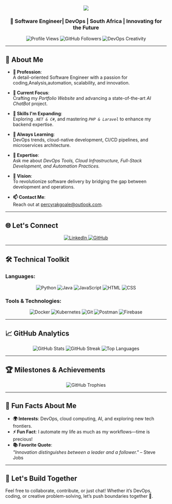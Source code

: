 <h1 align="center" style="color: orange;">
  <a href="https://git.io/typing-svg">
    <img src="https://readme-typing-svg.herokuapp.com/?lines=Hi+There!+👋;I'm+Moloko+Rakgoale.;DevOps+Engineer+&+Innovator;&center=true&size=35&color=F4A261">
  </a>
</h1>

<h3 align="center">🚀 Software Engineer| DevOps | South Africa | Innovating for the Future</h3>

<p align="center">
  <img src="https://komarev.com/ghpvc/?username=Moloko-DevOps95&label=Profile%20Views&color=F4A261&style=flat-square" alt="Profile Views" />
  <img src="https://img.shields.io/github/followers/Moloko-DevOps95?label=Followers&style=social" alt="GitHub Followers" />
  <img src="https://img.shields.io/badge/DevOps-Powered%20by%20Creativity-orange" alt="DevOps Creativity" />
</p>

---

## 🌟 About Me
- **💼 Profession**:  
  A detail-oriented Software Engineer with a passion for coding,Analysis,automation, scalability, and innovation.

- **🔭 Current Focus**:  
  Crafting my *Portfolio Website* and advancing a state-of-the-art *AI ChatBot* project.

- **🌱 Skills I'm Expanding**:  
  Exploring *`.NET & C#`*, and mastering *`PHP & Laravel`* to enhance my backend expertise.

- **📖 Always Learning**:  
  DevOps trends, cloud-native development, CI/CD pipelines, and microservices architecture.

- **💬 Expertise**:  
  Ask me about *DevOps Tools, Cloud Infrastructure, Full-Stack Development, and Automation Practices.*

- **🎯 Vision**:  
  To revolutionize software delivery by bridging the gap between development and operations.

- **📫 Contact Me**:  
  Reach out at [percyrakgoale@outlook.com](mailto:percyrakgoale@outlook.com).

---

## 🌐 Let's Connect
<p align="center">
  <a href="https://www.linkedin.com/in/moloko-percy-rakgoale-872955216/" target="_blank">
    <img src="https://img.shields.io/badge/LinkedIn-Moloko%20Rakgoale-blue?style=for-the-badge&logo=linkedin" alt="LinkedIn">
  </a>
  <a href="https://github.com/Moloko-DevOps95" target="_blank">
    <img src="https://img.shields.io/badge/GitHub-Moloko%20Rakgoale-black?style=for-the-badge&logo=github" alt="GitHub">
  </a>
</p>

---

## 🛠️ Technical Toolkit
### Languages:
<p align="center">
  <img src="https://img.shields.io/badge/-Python-FFD43B?logo=python&logoColor=blue&style=flat-square" alt="Python">
  <img src="https://img.shields.io/badge/-Java-007396?logo=java&logoColor=white&style=flat-square" alt="Java">
  <img src="https://img.shields.io/badge/-JavaScript-F7DF1E?logo=javascript&logoColor=black&style=flat-square" alt="JavaScript">
  <img src="https://img.shields.io/badge/-HTML-E34F26?logo=html5&logoColor=white&style=flat-square" alt="HTML">
  <img src="https://img.shields.io/badge/-CSS-1572B6?logo=css3&logoColor=white&style=flat-square" alt="CSS">
</p>

### Tools & Technologies:
<p align="center">
  <img src="https://img.shields.io/badge/-Docker-2496ED?logo=docker&logoColor=white&style=flat-square" alt="Docker">
  <img src="https://img.shields.io/badge/-Kubernetes-326CE5?logo=kubernetes&logoColor=white&style=flat-square" alt="Kubernetes">
  <img src="https://img.shields.io/badge/-Git-F05032?logo=git&logoColor=white&style=flat-square" alt="Git">
  <img src="https://img.shields.io/badge/-Postman-FF6C37?logo=postman&logoColor=white&style=flat-square" alt="Postman">
  <img src="https://img.shields.io/badge/-Firebase-FFCA28?logo=firebase&logoColor=black&style=flat-square" alt="Firebase">
</p>

---

## 📈 GitHub Analytics
<p align="center">
  <img src="https://github-readme-stats.vercel.app/api?username=Moloko-DevOps95&show_icons=true&theme=gruvbox&hide_border=true" alt="GitHub Stats">
  <img src="https://github-readme-streak-stats.herokuapp.com/?user=Moloko-DevOps95&theme=gruvbox&hide_border=true" alt="GitHub Streak">
  <img src="https://github-readme-stats.vercel.app/api/top-langs?username=Moloko-DevOps95&show_icons=true&theme=gruvbox&layout=compact&hide_border=true" alt="Top Languages">
</p>

---

## 🏆 Milestones & Achievements
<p align="center">
  <img src="https://github-profile-trophy.vercel.app/?username=Moloko-DevOps95&theme=gruvbox&margin-w=15&margin-h=15&column=7" alt="GitHub Trophies">
</p>

---

## 🎯 Fun Facts About Me
- **🌍 Interests**: DevOps, cloud computing, AI, and exploring new tech frontiers.
- **⚡ Fun Fact**: I automate my life as much as my workflows—time is precious!
- **📚 Favorite Quote**:  
  *"Innovation distinguishes between a leader and a follower."* – Steve Jobs

---

## 🤝 Let's Build Together
Feel free to collaborate, contribute, or just chat! Whether it’s DevOps, coding, or creative problem-solving, let’s push boundaries together 🚀.
